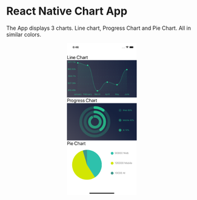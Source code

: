 # React Native Chart App
The App displays 3 charts. Line chart, Progress Chart and Pie Chart. All in similar colors.
<div align="center">
  <img src="app-screenshot.png" alt="Screenshot" height="400px" width="auto">
</div>